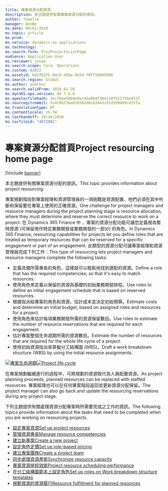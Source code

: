 ```yaml
---
title: 專案資源分配首頁
description: 本主題提供有關專案資源分配的資訊。
author: Yowelle
manager: AnnBe
ms.date: 09/01/2020
ms.topic: article
ms.prod: ''
ms.service: dynamics-ax-applications
ms.technology: ''
ms.search.form: ProjProjectsListPage
audience: Application User
ms.reviewer: josaw
ms.search.scope: Core, Operations
ms.custom: 82022
ms.assetid: bd2fb375-84c6-428a-8e54-f0f719045898
ms.search.region: Global
ms.author: andchoi
ms.search.validFrom: 2016-02-28
ms.dyn365.ops.version: AX 7.0.0
ms.openlocfilehash: 3ecf8ee588de9ec41e0b4f384110f912759ed53f
ms.sourcegitcommit: 5c4c9bf3ba018562d6cb3443c01d550489c415fa
ms.translationtype: HT
ms.contentlocale: zh-TW
ms.lasthandoff: 10/16/2020
ms.locfileid: "4072982"
---
```

# <a name="project-resourcing-home-page"></a><span data-ttu-id="109a4-103">專案資源分配首頁</span><span class="sxs-lookup"><span data-stu-id="109a4-103">Project resourcing home page</span></span>

[!include [banner](../includes/banner.md)]

<span data-ttu-id="109a4-104">本主題提供有關專案資源分配的資訊。</span><span class="sxs-lookup"><span data-stu-id="109a4-104">This topic provides information about project resourcing.</span></span>

<span data-ttu-id="109a4-105">專案規劃階段對專案經理和資源管理員的一項挑戰是資源配置，他們必須在其中判斷和保留要在專案上使用的正確資源。</span><span class="sxs-lookup"><span data-stu-id="109a4-105">One challenge for project managers and resource managers during the project planning stage is resource allocation, where they must determine and reserve the correct resource to work on a project.</span></span> <span data-ttu-id="109a4-106">在 Dynamics 365 Finance 中 ，專案的資源分配功能可讓您定義視為暫時資源 (可保留用作特定業務開發或業務開發的一部分) 的角色。</span><span class="sxs-lookup"><span data-stu-id="109a4-106">In Dynamics 365 Finance, resourcing capabilities for projects let you define roles that are treated as temporary resources that can be reserved for a specific engagement or part of an engagement.</span></span> <span data-ttu-id="109a4-107">此類型的資源分配可讓專案經理和資源管理員完成下列工作：</span><span class="sxs-lookup"><span data-stu-id="109a4-107">This type of resourcing lets project managers and resource managers complete the following tasks:</span></span>

- <span data-ttu-id="109a4-108">定義具備所需專長的角色，這樣就可以輕鬆地找到適配的資源。</span><span class="sxs-lookup"><span data-stu-id="109a4-108">Define a role that has the required competencies, so that it's easy to match resources.</span></span>
- <span data-ttu-id="109a4-109">使用角色來定義以保留的資源為基礎的初始業務開發排程。</span><span class="sxs-lookup"><span data-stu-id="109a4-109">Use roles to define an initial engagement schedule that is based on reserved resources.</span></span>
- <span data-ttu-id="109a4-110">根據指派給專案的角色和資源，估計成本並決定初始預算。</span><span class="sxs-lookup"><span data-stu-id="109a4-110">Estimate costs and determine an initial budget, based on assigned roles and resources for a project.</span></span>
- <span data-ttu-id="109a4-111">使用角色來估計每項業務開發所需的資源保留數目。</span><span class="sxs-lookup"><span data-stu-id="109a4-111">Use roles to estimate the number of resource reservations that are required for each engagement.</span></span>
- <span data-ttu-id="109a4-112">估計專案整個生命週期所需的資源數目。</span><span class="sxs-lookup"><span data-stu-id="109a4-112">Estimate the number of resources that are required for the whole life cycle of a project.</span></span>
- <span data-ttu-id="109a4-113">使用初始資源指派來草擬分工結構圖 (WBS)。</span><span class="sxs-lookup"><span data-stu-id="109a4-113">Draft a work breakdown structure (WBS) by using the initial resource assignments.</span></span>

<span data-ttu-id="109a4-114">[![專案生命週期](./media/projectresourcing02-1024x812.jpg)](./media/projectresourcing02.jpg)</span><span class="sxs-lookup"><span data-stu-id="109a4-114">[![Project life cycle](./media/projectresourcing02-1024x812.jpg)](./media/projectresourcing02.jpg)</span></span>

<span data-ttu-id="109a4-115">在專案規劃繼續進行的過程中，可將規劃的資源取代為人員配置資源。</span><span class="sxs-lookup"><span data-stu-id="109a4-115">As project planning proceeds, planned resources can be replaced with staffed resources.</span></span> <span data-ttu-id="109a4-116">專案經理也可以在任何專案階段返回並更新資源分配保留。</span><span class="sxs-lookup"><span data-stu-id="109a4-116">The project manager can also go back and update the resourcing reservations during any project stage.</span></span>

<span data-ttu-id="109a4-117">下列主題提供有關處理資源分配專案時所需要完成之工作的資訊。</span><span class="sxs-lookup"><span data-stu-id="109a4-117">The following topics provide information about the tasks that need to be completed when you are working on resourcing projects.</span></span>

- [<span data-ttu-id="109a4-118">設定專案資源</span><span class="sxs-lookup"><span data-stu-id="109a4-118">Set up project resources</span></span>](set-up-project-resources.md)
- [<span data-ttu-id="109a4-119">管理資源專長</span><span class="sxs-lookup"><span data-stu-id="109a4-119">Manage resource competencies</span></span>](manage-resource-competencies.md)
- [<span data-ttu-id="109a4-120">建立新專案</span><span class="sxs-lookup"><span data-stu-id="109a4-120">Create a new project</span></span>](create-new-project.md)
- [<span data-ttu-id="109a4-121">設定角色定價</span><span class="sxs-lookup"><span data-stu-id="109a4-121">Set up role-based pricing</span></span>](set-up-role-based-pricing.md)
- [<span data-ttu-id="109a4-122">建立專案團隊</span><span class="sxs-lookup"><span data-stu-id="109a4-122">Create a project team</span></span>](create-project-team.md)
- [<span data-ttu-id="109a4-123">同步處理資源產能</span><span class="sxs-lookup"><span data-stu-id="109a4-123">Synchronize resource capacity</span></span>](synchronize-resource-capacity.md)
- [<span data-ttu-id="109a4-124">專案資源排程效能</span><span class="sxs-lookup"><span data-stu-id="109a4-124">Project resource scheduling performance</span></span>](project-scheduling-performance.md)
- [<span data-ttu-id="109a4-125">在分工結構圖範本上設定角色</span><span class="sxs-lookup"><span data-stu-id="109a4-125">Set up roles on Work breakdown structure templates</span></span>](set-up-roles-wbs-template.md)
- [<span data-ttu-id="109a4-126">規劃資源的資源履行</span><span class="sxs-lookup"><span data-stu-id="109a4-126">Resource fulfillment for planned resources</span></span>](resource-fulfillment-planned-resources.md)
